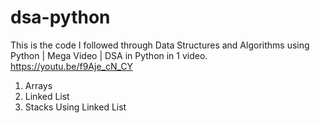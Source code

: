 # dsa-python

This is the code I followed through Data Structures and Algorithms using Python | Mega Video | DSA in Python in 1 video.
https://youtu.be/f9Aje_cN_CY

1. Arrays
2. Linked List
3. Stacks Using Linked List
